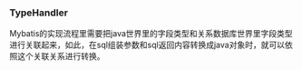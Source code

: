 ### TypeHandler

Mybatis的实现流程里需要把java世界里的字段类型和关系数据库世界里字段类型进行关联起来，如此，在sql组装参数和sql返回内容转换成java对象时，就可以依照这个关联关系进行转换。
